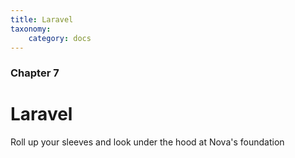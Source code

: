 ```yaml
---
title: Laravel
taxonomy:
    category: docs
---
```


### Chapter 7

# Laravel

Roll up your sleeves and look under the hood at Nova's foundation
